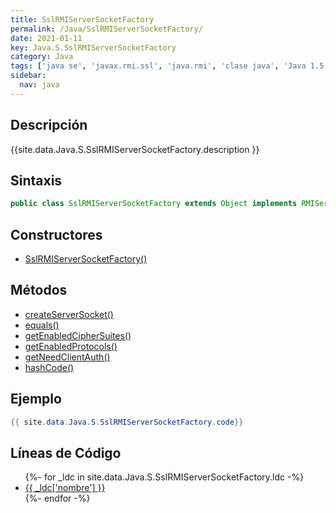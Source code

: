 ```yaml
---
title: SslRMIServerSocketFactory
permalink: /Java/SslRMIServerSocketFactory/
date: 2021-01-11
key: Java.S.SslRMIServerSocketFactory
category: Java
tags: ['java se', 'javax.rmi.ssl', 'java.rmi', 'clase java', 'Java 1.5']
sidebar: 
  nav: java
---
```


## Descripción
{{site.data.Java.S.SslRMIServerSocketFactory.description }}

## Sintaxis
~~~java
public class SslRMIServerSocketFactory extends Object implements RMIServerSocketFactory
~~~

## Constructores
* [SslRMIServerSocketFactory()](/Java/SslRMIServerSocketFactory/SslRMIServerSocketFactory/)

## Métodos
* [createServerSocket()](/Java/SslRMIServerSocketFactory/createServerSocket)
* [equals()](/Java/SslRMIServerSocketFactory/equals)
* [getEnabledCipherSuites()](/Java/SslRMIServerSocketFactory/getEnabledCipherSuites)
* [getEnabledProtocols()](/Java/SslRMIServerSocketFactory/getEnabledProtocols)
* [getNeedClientAuth()](/Java/SslRMIServerSocketFactory/getNeedClientAuth)
* [hashCode()](/Java/SslRMIServerSocketFactory/hashCode)

## Ejemplo
~~~java
{{ site.data.Java.S.SslRMIServerSocketFactory.code}}
~~~

## Líneas de Código
<ul>
{%- for _ldc in site.data.Java.S.SslRMIServerSocketFactory.ldc -%}
   <li>
       <a href="{{_ldc['url'] }}">{{ _ldc['nombre'] }}</a>
   </li>
{%- endfor -%}
</ul>
